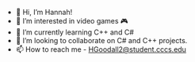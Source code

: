 - 👋 Hi, I’m Hannah!
- 👀 I’m interested in video games 🎮
- 🌱 I’m currently learning C++ and C#
- 💞️ I’m looking to collaborate on C# and C++ projects. 
- 📫 How to reach me - HGoodall2@student.cccs.edu

<!---
HGoodall/HGoodall is a ✨ special ✨ repository because its `README.md` (this file) appears on your GitHub profile.
You can click the Preview link to take a look at your changes.
--->
